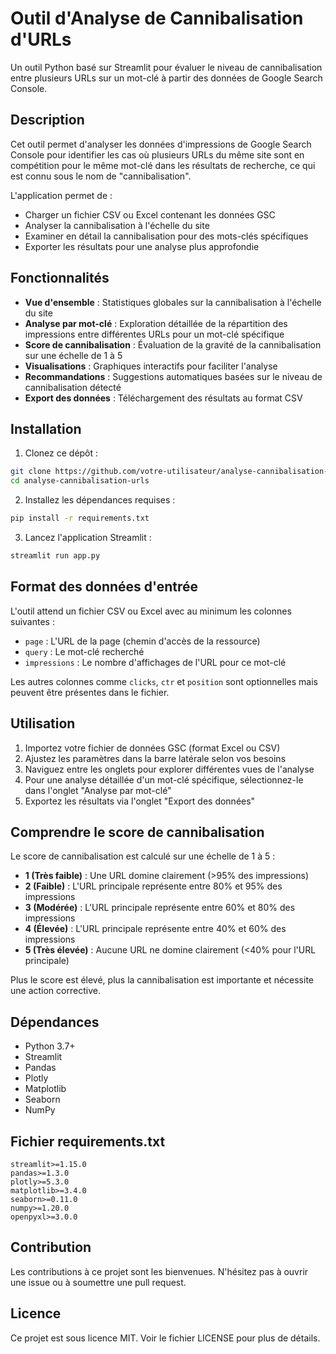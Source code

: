 # Outil d'Analyse de Cannibalisation d'URLs

Un outil Python basé sur Streamlit pour évaluer le niveau de cannibalisation entre plusieurs URLs sur un mot-clé à partir des données de Google Search Console.

## Description

Cet outil permet d'analyser les données d'impressions de Google Search Console pour identifier les cas où plusieurs URLs du même site sont en compétition pour le même mot-clé dans les résultats de recherche, ce qui est connu sous le nom de "cannibalisation".

L'application permet de :
- Charger un fichier CSV ou Excel contenant les données GSC
- Analyser la cannibalisation à l'échelle du site
- Examiner en détail la cannibalisation pour des mots-clés spécifiques
- Exporter les résultats pour une analyse plus approfondie

## Fonctionnalités

- **Vue d'ensemble** : Statistiques globales sur la cannibalisation à l'échelle du site
- **Analyse par mot-clé** : Exploration détaillée de la répartition des impressions entre différentes URLs pour un mot-clé spécifique
- **Score de cannibalisation** : Évaluation de la gravité de la cannibalisation sur une échelle de 1 à 5
- **Visualisations** : Graphiques interactifs pour faciliter l'analyse
- **Recommandations** : Suggestions automatiques basées sur le niveau de cannibalisation détecté
- **Export des données** : Téléchargement des résultats au format CSV

## Installation

1. Clonez ce dépôt :
```bash
git clone https://github.com/votre-utilisateur/analyse-cannibalisation-urls.git
cd analyse-cannibalisation-urls
```

2. Installez les dépendances requises :
```bash
pip install -r requirements.txt
```

3. Lancez l'application Streamlit :
```bash
streamlit run app.py
```

## Format des données d'entrée

L'outil attend un fichier CSV ou Excel avec au minimum les colonnes suivantes :
- `page` : L'URL de la page (chemin d'accès de la ressource)
- `query` : Le mot-clé recherché
- `impressions` : Le nombre d'affichages de l'URL pour ce mot-clé

Les autres colonnes comme `clicks`, `ctr` et `position` sont optionnelles mais peuvent être présentes dans le fichier.

## Utilisation

1. Importez votre fichier de données GSC (format Excel ou CSV)
2. Ajustez les paramètres dans la barre latérale selon vos besoins
3. Naviguez entre les onglets pour explorer différentes vues de l'analyse
4. Pour une analyse détaillée d'un mot-clé spécifique, sélectionnez-le dans l'onglet "Analyse par mot-clé"
5. Exportez les résultats via l'onglet "Export des données"

## Comprendre le score de cannibalisation

Le score de cannibalisation est calculé sur une échelle de 1 à 5 :

- **1 (Très faible)** : Une URL domine clairement (>95% des impressions)
- **2 (Faible)** : L'URL principale représente entre 80% et 95% des impressions
- **3 (Modérée)** : L'URL principale représente entre 60% et 80% des impressions
- **4 (Élevée)** : L'URL principale représente entre 40% et 60% des impressions
- **5 (Très élevée)** : Aucune URL ne domine clairement (<40% pour l'URL principale)

Plus le score est élevé, plus la cannibalisation est importante et nécessite une action corrective.

## Dépendances

- Python 3.7+
- Streamlit
- Pandas
- Plotly
- Matplotlib
- Seaborn
- NumPy

## Fichier requirements.txt

```
streamlit>=1.15.0
pandas>=1.3.0
plotly>=5.3.0
matplotlib>=3.4.0
seaborn>=0.11.0
numpy>=1.20.0
openpyxl>=3.0.0
```

## Contribution

Les contributions à ce projet sont les bienvenues. N'hésitez pas à ouvrir une issue ou à soumettre une pull request.

## Licence

Ce projet est sous licence MIT. Voir le fichier LICENSE pour plus de détails.
